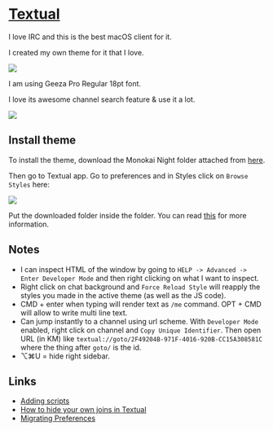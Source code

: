 # [Textual](https://www.codeux.com/textual/)

I love IRC and this is the best macOS client for it.

I created my own theme for it that I love.

![](https://i.imgur.com/C9lEXB6.jpg)

I am using Geeza Pro Regular 18pt font.

I love its awesome channel search feature & use it a lot.

![](https://i.imgur.com/CMBW8Qf.png)

## Install theme

To install the theme, download the Monokai Night folder attached from [here](https://www.dropbox.com/sh/mxh1ybdr9x7cfza/AAD6Y--qv3j2yddTY6UJLPyva?dl=1).

Then go to Textual app. Go to preferences and in Styles click on `Browse Styles` here:

![](https://i.imgur.com/q5m1cGa.png)

Put the downloaded folder inside the folder. You can read [this](https://help.codeux.com/textual/Styles.kb) for more information.

## Notes

- I can inspect HTML of the window by going to `HELP -> Advanced -> Enter Developer Mode` and then right clicking on what I want to inspect.
- Right click on chat background and `Force Reload Style` will reapply the styles you made in the active theme (as well as the JS code).
- CMD + enter when typing will render text as `/me` command. OPT + CMD will allow to write multi line text.
- Can jump instantly to a channel using url scheme. With `Developer Mode` enabled, right click on channel and `Copy Unique Identifier`. Then open URL (in KM) like `textual://goto/2F49204B-971F-4016-920B-CC15A308581C` where the thing after `goto/` is the id.
- ⌥⌘U = hide right sidebar.

## Links

- [Adding scripts](https://help.codeux.com/textual/Writing-Scripts.kb)
- [How to hide your own joins in Textual](https://blog.jay2k1.com/2016/11/12/how-to-hide-your-own-joins-in-textual/)
- [Migrating Preferences](https://help.codeux.com/textual/Migrating-Preferences.kb)
